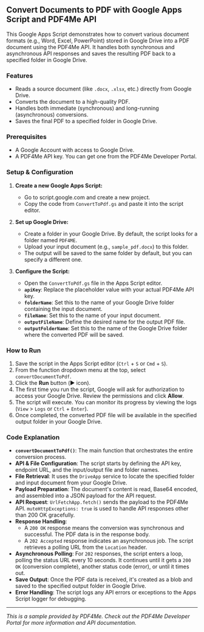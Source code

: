 ## Convert Documents to PDF with Google Apps Script and PDF4Me API

This Google Apps Script demonstrates how to convert various document formats (e.g., Word, Excel, PowerPoint) stored in Google Drive into a PDF document using the PDF4Me API. It handles both synchronous and asynchronous API responses and saves the resulting PDF back to a specified folder in Google Drive.

### Features

*   Reads a source document (like `.docx`, `.xlsx`, etc.) directly from Google Drive.
*   Converts the document to a high-quality PDF.
*   Handles both immediate (synchronous) and long-running (asynchronous) conversions.
*   Saves the final PDF to a specified folder in Google Drive.

### Prerequisites

*   A Google Account with access to Google Drive.
*   A PDF4Me API key. You can get one from the PDF4Me Developer Portal.

### Setup & Configuration

1.  **Create a new Google Apps Script:**
    *   Go to script.google.com and create a new project.
    *   Copy the code from `ConvertToPdf.gs` and paste it into the script editor.

2.  **Set up Google Drive:**
    *   Create a folder in your Google Drive. By default, the script looks for a folder named `PDF4ME`.
    *   Upload your input document (e.g., `sample_pdf.docx`) to this folder.
    *   The output will be saved to the same folder by default, but you can specify a different one.

3.  **Configure the Script:**
    *   Open the `ConvertToPdf.gs` file in the Apps Script editor.
    *   **`apiKey`**: Replace the placeholder value with your actual PDF4Me API key.
    *   **`folderName`**: Set this to the name of your Google Drive folder containing the input document.
    *   **`fileName`**: Set this to the name of your input document.
    *   **`outputFileName`**: Define the desired name for the output PDF file.
    *   **`outputFolderName`**: Set this to the name of the Google Drive folder where the converted PDF will be saved.

### How to Run

1.  Save the script in the Apps Script editor (`Ctrl` + `S` or `Cmd` + `S`).
2.  From the function dropdown menu at the top, select `convertDocumentToPdf`.
3.  Click the **Run** button (▶️ icon).
4.  The first time you run the script, Google will ask for authorization to access your Google Drive. Review the permissions and click **Allow**.
5.  The script will execute. You can monitor its progress by viewing the logs (`View` > `Logs` or `Ctrl` + `Enter`).
6.  Once completed, the converted PDF file will be available in the specified output folder in your Google Drive.

### Code Explanation

*   **`convertDocumentToPdf()`**: The main function that orchestrates the entire conversion process.
*   **API & File Configuration**: The script starts by defining the API key, endpoint URL, and the input/output file and folder names.
*   **File Retrieval**: It uses the `DriveApp` service to locate the specified folder and input document from your Google Drive.
*   **Payload Preparation**: The document's content is read, Base64 encoded, and assembled into a JSON payload for the API request.
*   **API Request**: `UrlFetchApp.fetch()` sends the payload to the PDF4Me API. `muteHttpExceptions: true` is used to handle API responses other than 200 OK gracefully.
*   **Response Handling**:
    *   A `200 OK` response means the conversion was synchronous and successful. The PDF data is in the response body.
    *   A `202 Accepted` response indicates an asynchronous job. The script retrieves a polling URL from the `Location` header.
*   **Asynchronous Polling**: For `202` responses, the script enters a loop, polling the status URL every 10 seconds. It continues until it gets a `200 OK` (conversion complete), another status code (error), or until it times out.
*   **Save Output**: Once the PDF data is received, it's created as a blob and saved to the specified output folder in Google Drive.
*   **Error Handling**: The script logs any API errors or exceptions to the Apps Script logger for debugging.

---

*This is a sample provided by PDF4Me. Check out the PDF4Me Developer Portal for more information and API documentation.*